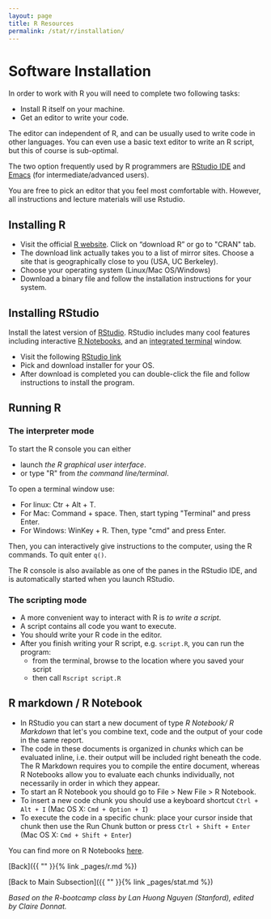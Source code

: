 ```yaml
---
layout: page
title: R Resources
permalink: /stat/r/installation/
---
```


# [](#title) Software Installation


In order to work with R you will need to complete two following tasks:

* Install R itself on your machine.
* Get an editor to write your code.

The editor can independent of R, and can be usually used to write
code in other languages. You can even use a basic text editor to write
an R script, but this of course is sub-optimal.

The two option frequently used by R programmers are
[RStudio IDE](https://www.rstudio.com/) and
[Emacs](https://www.gnu.org/software/emacs/) (for intermediate/advanced users).

You are free to pick an editor that you feel most comfortable with.
However, all instructions and lecture materials will use Rstudio.


## [](#installR) Installing R

* Visit the official [R website](https://www.r-project.org/).
Click on “download R” or go to "CRAN" tab.
* The download link actually takes you to a list of mirror sites.
Choose a site that is geographically close to you (USA, UC Berkeley).
* Choose your operating system (Linux/Mac OS/Windows)
* Download a binary file and follow the installation instructions for
your system.

## [](#installRStudio) Installing RStudio

Install the latest version of [RStudio](https://www.rstudio.com/products/rstudio/download/#download).
RStudio includes many cool features including  interactive [R
Notebooks](http://rmarkdown.rstudio.com/r_notebooks.html), and
an [integrated terminal](https://www.rstudio.com/resources/webinars/terminal-updates/)
window.

* Visit the following
[RStudio link](https://www.rstudio.com/products/rstudio/download/#download)
* Pick and download installer for your OS.
* After download is completed you can double-click the file and follow instructions
to install the program.


## [](#runR) Running R

### [](#interpreteR) The interpreter mode

To start the R console you can either

* launch *the R graphical user interface*.
* or type "R" from *the command line/terminal*.

To open a terminal window use:
  * For linux: Ctr \+ Alt \+ T.
  * For Mac: Command \+ space. Then, start typing "Terminal" and press Enter.
  * For Windows: WinKey \+ R. Then, type "cmd" and press Enter.

Then, you can interactively give instructions to the computer, using the
R commands. To quit enter `q()`.

The R console is also available as one of the panes in the RStudio IDE,
and is automatically started when you launch RStudio.


### [](#scriptR) The scripting mode

- A more convenient way to interact with R is *to write a script*.
- A script contains all code you want to execute.
- You should write your R code in the editor.
- After you finish writing your R script, e.g. `script.R`,  you can run the program:
  - from the terminal, browse to the location where you saved your script
  - then call `Rscript script.R`


## [](#rmarkdown) R markdown / R Notebook

- In RStudio you can start a new document of type *R Notebook/ R Markdown*
that let's you combine text, code and the output of your code in the same
report.
- The code in these documents is organized in *chunks* which
can be evaluated inline, i.e. their output will be included right beneath
the code. The R Markdown requires you to compile the entire document,
whereas R Notebooks allow you to evaluate each chunks individually, not
necessarily in order in which they appear.
- To start an R Notebook you should go to File > New File > R Notebook.
- To insert a new code chunk you should use a keyboard shortcut
`Ctrl + Alt + I` (Mac OS X: `Cmd + Option + I`)
- To execute the code in a specific chunk: place your cursor inside that chunk
then use the Run Chunk button or press `Ctrl + Shift + Enter`
(Mac OS X: `Cmd + Shift + Enter`)

You can find more on R Notebooks
[here](http://rmarkdown.rstudio.com/r_notebooks.html ).

[Back]({{ "" }}{% link _pages/r.md %}) 

[Back to Main Subsection]({{ "" }}{% link _pages/stat.md %})


*Based on the R-bootcamp class by Lan Huong Nguyen (Stanford), edited by Claire Donnat.*
